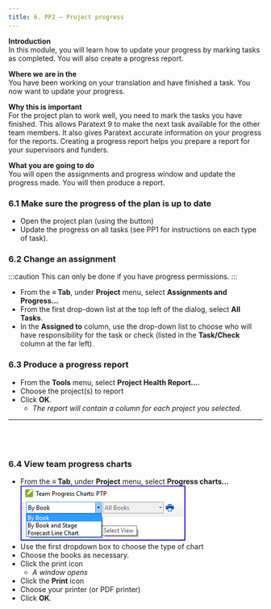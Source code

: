 ```yaml
---
title: 6. PP2 – Project progress
---
```

**Introduction**  
In this module, you will learn how to update your progress by marking tasks as completed. You will also create a progress report.

**Where we are in the**  
You have been working on your translation and have finished a task. You now want to update your progress.

**Why this is important**   
For the project plan to work well, you need to mark the tasks you have finished. This allows Paratext 9 to make the next task available for the other team members. It also gives Paratext accurate information on your progress for the reports. Creating a progress report helps you prepare a report for your supervisors and funders.

**What you are going to do**  
You will open the assignments and progress window and update the progress made. You will then produce a report.

### 6.1 Make sure the progress of the plan is up to date
-  Open the project plan (using the button)
-  Update the progress on all tasks (see PP1 for instructions on each type of task).

### 6.2 Change an assignment
:::caution
This can only be done if you have progress permissions.
:::

-  From the **≡ Tab**, under **Project** menu, select **Assignments and Progress…**
-  From the first drop-down list at the top left of the dialog, select **All Tasks**.
-  In the **Assigned to** column, use the drop-down list to choose who will have responsibility for the task or check (listed in the **Task/Check** column at the far left).

### 6.3 Produce a progress report
-  From the **Tools** menu, select **Project Health Report…**.
-  Choose the project(s) to report
-  Click **OK**.  
    -  *The report will contain a column for each project you selected.*
 
-----

 
-----


### 6.4 View team progress charts
-  From the **≡ Tab**, under **Project** menu, select **Progress charts…**
    ![](../media/c39b0bb812f828a6a704052c6f10ebf4.png)
-  Use the first dropdown box to choose the type of chart
-  Choose the books as necessary.
-  Click the print icon  
    -  *A window opens*
-  Click the **Print** icon
-  Choose your printer (or PDF printer)
-  Click **OK**.
